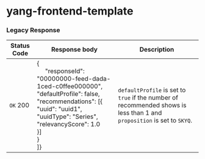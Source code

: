 # yang-frontend-template

### Legacy Response
| Status Code            | Response body     | Description     |
| ----------------------| ------------------ | ------------------ |
| `OK` 200    | {<br />&nbsp;&nbsp;&nbsp;&nbsp;&nbsp;"responseId": "00000000-feed-dada-1ced-c0ffee000000",<br />"defaultProfile": false,<br />"recommendations": [{<br />"uuid": "uuid1",<br />"uuidType": "Series",<br />"relevancyScore": 1.0<br />}]<br />}<br />]} | `defaultProfile` is set to `true` if the number of recommended shows is less than 1 and `proposition` is set to `SKYQ`.   |
